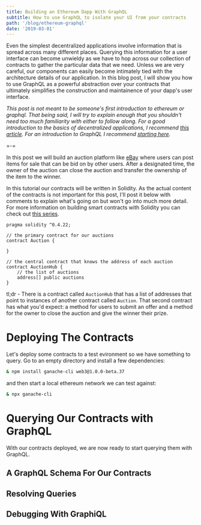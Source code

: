 ```yaml
---
title: Building an Ethereum Dapp With GraphQL
subtitle: How to use GraphQL to isolate your UI from your contracts
path: '/blog/ethereum-graphql'
date: '2019-03-01'
---
```


Even the simplest decentralized applications involve information that is spread
across many different places. Querying this information for a user interface
can become unwieldy as we have to hop across our collection of contracts to gather
the particular data that we need. Unless we are very careful, our components can easily become
intimately tied with the architecture details of our application. In this blog post,
I will show you how to use GraphQL as a powerful abstraction over your contracts that
ultimately simplifies the construction and maintainence of your dapp's user interface.

_This post is not meant to be someone's first introduction to ethereum or graphql.
That being said, I will try to explain enough that you shouldn't need too much
familiarity with either to follow along. For a good introduction to the basics of
decentralized applications, I recommend
[this article](https://medium.com/@mvmurthy/ethereum-for-web-developers-890be23d1d0c).
For an introduction to GraphQL I recommend [starting here](https://graphql.org/learn/)._

=-=

In this post we will build an auction platform like [eBay](https://ebay.com) where users can
post items for sale that can be bid on by other users. After a designated time, the owner
of the auction can close the auction and transfer the ownership of the item to the winner.

In this tutorial our contracts will be written in Solidity. As the actual content of the
contracts is not important for this post, I'll post it below with comments to explain what's
going on but won't go into much more detail. For more information on building smart contracts
with Solidity you can check out [this series](https://medium.com/coinmonks/solidity-getting-started/home).

```solidity
pragma solidity ^0.4.22;

// the primary contract for our auctions
contract Auction {

}

// the central contract that knows the address of each auction
contract AuctionHub {
    // the list of auctions
    address[] public auctions
}
```

tl;dr - There is a contract called `AuctionHub` that has a list of addresses that point to
instances of another contract called `Auction`. That second contract has what you'd expect:
a method for users to submit an offer and a method for the owner to close the auction
and give the winner their prize.

# Deploying The Contracts

Let's deploy some contracts to a test evironment so we have something to query. Go to an empty
directory and install a few dependencies:

```bash
& npm install ganache-cli web3@1.0.0-beta.37
```

and then start a local ethereum network we can test against:

```bash
& npx ganache-cli
```

# Querying Our Contracts with GraphQL

With our contracts deployed, we are now ready to start querying them with GraphQL.

## A GraphQL Schema For Our Contracts

## Resolving Queries

## Debugging With GraphiQL

